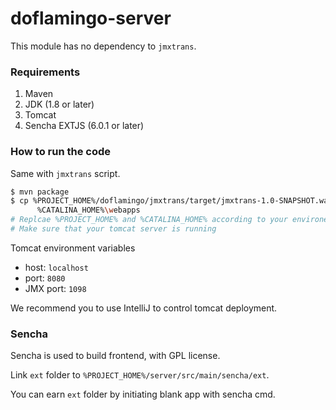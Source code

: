 # doflamingo-server

This module has no dependency to `jmxtrans`.

### Requirements

1. Maven
1. JDK (1.8 or later)
1. Tomcat
1. Sencha EXTJS (6.0.1 or later)

### How to run the code

Same with `jmxtrans` script.

```sh
$ mvn package
$ cp %PROJECT_HOME%/doflamingo/jmxtrans/target/jmxtrans-1.0-SNAPSHOT.war \
      %CATALINA_HOME%\webapps
# Replcae %PROJECT_HOME% and %CATALINA_HOME% according to your environemt
# Make sure that your tomcat server is running
```

Tomcat environment variables

* host: `localhost`
* port: `8080`
* JMX port: `1098`

We recommend you to use IntelliJ to control tomcat deployment.

### Sencha

Sencha is used to build frontend, with GPL license.

Link `ext` folder to `%PROJECT_HOME%/server/src/main/sencha/ext`.

You can earn `ext` folder by initiating blank app with sencha cmd.
